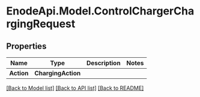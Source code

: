# EnodeApi.Model.ControlChargerChargingRequest

## Properties

Name | Type | Description | Notes
------------ | ------------- | ------------- | -------------
**Action** | **ChargingAction** |  | 

[[Back to Model list]](../README.md#documentation-for-models) [[Back to API list]](../README.md#documentation-for-api-endpoints) [[Back to README]](../README.md)

